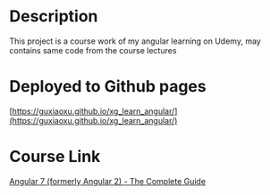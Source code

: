 # Description

This project is a course work of my angular learning on Udemy, may contains same code from the course lectures

# Deployed to Github pages

[https://guxiaoxu.github.io/xg_learn_angular/](https://guxiaoxu.github.io/xg_learn_angular/)

# Course Link

[Angular 7 (formerly Angular 2) - The Complete Guide](https://www.udemy.com/the-complete-guide-to-angular-2/)
